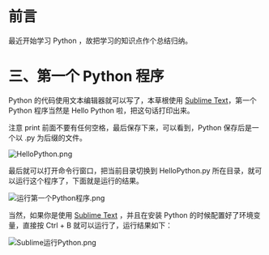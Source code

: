 # 前言 #

最近开始学习 Python ，故把学习的知识点作个总结归纳。





# 三、第一个 Python 程序 #

Python 的代码使用文本编辑器就可以写了，本草根使用 [Sublime Text](http://www.sublimetext.com/)，第一个 Python 程序当然是 Hello Python 啦，把这句话打印出来。

注意 print 前面不要有任何空格，最后保存下来，可以看到，Python 保存后是一个以 .py 为后缀的文件。

![HelloPython.png](http://upload-images.jianshu.io/upload_images/2136918-f0ec1b2c06d1ab18.png?imageMogr2/auto-orient/strip%7CimageView2/2/w/1240)


最后就可以打开命令行窗口，把当前目录切换到 HelloPython.py 所在目录，就可以运行这个程序了，下面就是运行的结果。


![运行第一个Python程序.png](http://upload-images.jianshu.io/upload_images/2136918-b7eb043853df29bd.png?imageMogr2/auto-orient/strip%7CimageView2/2/w/1240)


当然，如果你是使用  [Sublime Text](http://www.sublimetext.com/) ，并且在安装 Python 的时候配置好了环境变量，直接按 Ctrl + B 就可以运行了，运行结果如下：

![Sublime运行Python.png](http://upload-images.jianshu.io/upload_images/2136918-a771a2fa1e4c03bd.png?imageMogr2/auto-orient/strip%7CimageView2/2/w/1240)




